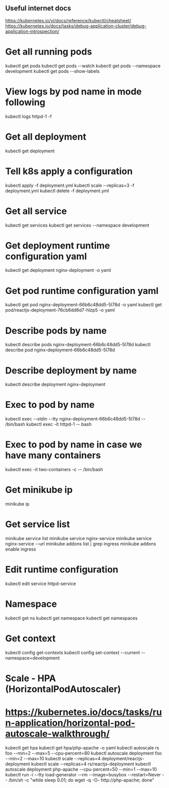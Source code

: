 ## Useful internet docs
https://kubernetes.io/vi/docs/reference/kubectl/cheatsheet/
https://kubernetes.io/docs/tasks/debug-application-cluster/debug-application-introspection/

# Get all running pods
kubectl get pods
kubectl get pods --watch
kubectl get pods --namespace development
kubectl get pods --show-labels
# View logs by pod name in mode following
kubectl logs httpd-1 -f

# Get all deployment
kubectl get deployment

# Tell k8s apply a configuration
kubectl apply -f deployment.yml
kubectl scale --replicas=3 -f deployment.yml
kubectl delete -f deployment.yml 


# Get all service
kubectl get services
kubectl get services --namespace development
# Get deployment runtime configuration yaml
kubectl get deployment nginx-deployment -o yaml

# Get pod runtime configuration yaml
kubectl get pod nginx-deployment-66b6c48dd5-5l78d -o yaml
kubectl get pod/reactjs-deployment-76cb6dd6d7-hlzp5 -o yaml

# Describe pods by name
kubectl describe pods nginx-deployment-66b6c48dd5-5l78d
kubectl describe pod nginx-deployment-66b6c48dd5-5l78d

# Describe deployment by name
kubectl describe deployment nginx-deployment

# Exec to pod by name
kubectl exec --stdin --tty nginx-deployment-66b6c48dd5-5l78d -- /bin/bash
kubectl exec -it httpd-1 -- bash
# Exec to pod by name in case we have many containers
kubectl exec -it two-containers -c <container name> -- /bin/bash

# Get minikube ip
minikube ip

# Get service list
minikube service list
minikube service nginx-service
minikube service nginx-service --url
minikube addons list | grep ingress
minikube addons enable ingress

# Edit runtime configuration
kubectl edit service httpd-service

# Namespace
kubectl get ns
kubectl get namespace
kubectl get namespaces

# Get context
kubectl config get-contexts
kubectl config set-context --current --namespace=development

# Scale - HPA (HorizontalPodAutoscaler)
# https://kubernetes.io/docs/tasks/run-application/horizontal-pod-autoscale-walkthrough/
kubectl get hpa
kubectl get hpa/php-apache -o yaml
kubectl autoscale rs foo --min=2 --max=5 --cpu-percent=80
kubectl autoscale deployment foo --min=2 --max=10
kubectl scale --replicas=4 deployment/reactjs-deployment
kubectl scale --replicas=4 rs/reactjs-deployment
kubectl autoscale deployment php-apache --cpu-percent=50 --min=1 --max=10
kubectl run -i --tty load-generator --rm --image=busybox --restart=Never -- /bin/sh -c "while sleep 0.01; do wget -q -O- http://php-apache; done"